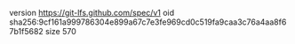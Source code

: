 version https://git-lfs.github.com/spec/v1
oid sha256:9cf161a999786304e899a67c7e3fe969cd0c519fa9caa3c76a4aa8f67b1f5682
size 570
